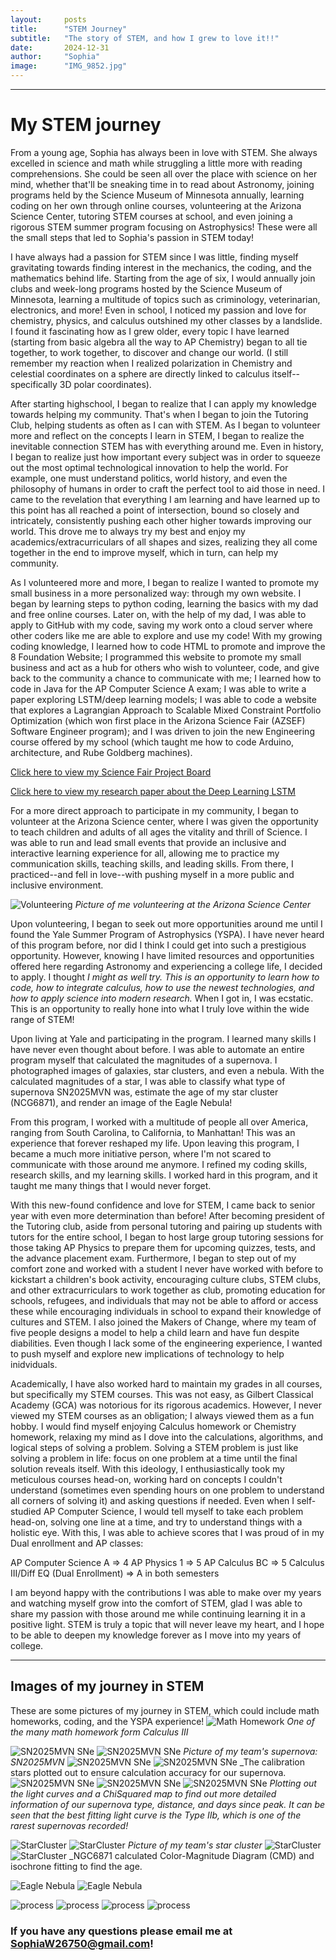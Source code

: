 ```yaml
---
layout:     posts
title:      "STEM Journey"
subtitle:   "The story of STEM, and how I grew to love it!!"
date:       2024-12-31
author:     "Sophia"
image:      "IMG_9852.jpg"
---
```



---


# My STEM journey


From a young age, Sophia has always been in love with STEM. She always excelled in science and math while struggling a little more with reading comprehensions. She could be seen all over the place with science on her mind, whether that'll be sneaking time in to read about Astronomy, joining programs held by the Science Museum of Minnesota annually, learning coding on her own through online courses, volunteering at the Arizona Science Center, tutoring STEM courses at school, and even joining a rigorous STEM summer program focusing on Astrophysics! These were all the small steps that led to Sophia's passion in STEM today!


I have always had a passion for STEM since I was little, finding myself gravitating towards finding interest in the mechanics, the coding, and the mathematics behind life. Starting from the age of six, I would annually join clubs and week-long programs hosted by the Science Museum of Minnesota, learning a multitude of topics such as criminology, veterinarian, electronics, and more! Even in school, I noticed my passion and love for chemistry, physics, and calculus outshined my other classes by a landslide. I found it fascinating how as I grew older, every topic I have learned (starting from basic algebra all the way to AP Chemistry) began to all tie together, to work together, to discover and change our world. (I still remember my reaction when I realized polarization in Chemistry and celestial coordinates on a sphere are directly linked to calculus itself--specifically 3D polar coordinates).   


After starting highschool, I began to realize that I can apply my knowledge towards helping my community. That's when I began to join the Tutoring Club, helping students as often as I can with STEM. As I began to volunteer more and reflect on the concepts I learn in STEM, I began to realize the inevitable connection STEM has with everything around me. Even in history, I began to realize just how important every subject was in order to squeeze out the most optimal technological innovation to help the world. For example, one must understand politics, world history, and even the philosophy of humans in order to craft the perfect tool to aid those in need. I came to the revelation that everything I am learning and have learned up to this point has all reached a point of intersection, bound so closely and intricately, consistently pushing each other higher towards improving our world. This drove me to always try my best and enjoy my academics/extracurriculars of all shapes and sizes, realizing they all come together in the end to improve myself, which in turn, can help my community.


As I volunteered more and more, I began to realize I wanted to promote my small business in a more personalized way: through my own website. I began by learning steps to python coding, learning the basics with my dad and free online courses. Later on, with the help of my dad, I was able to apply to GitHub with my code, saving my work onto a cloud server where other coders like me are able to explore and use my code! With my growing coding knowledge, I learned how to code HTML to promote and improve the 8 Foundation Website; I programmed this website to promote my small business and act as a hub for others who wish to volunteer, code, and give back to the community a chance to communicate with me; I learned how to code in Java for the AP Computer Science A exam; I was able to write a paper exploring LSTM/deep learning models; I was able to code a website that explores a Lagrangian Approach to Scalable Mixed Constraint Portfolio Optimization (which won first place in the Arizona Science Fair (AZSEF) Software Engineer program); and I was driven to join the new Engineering course offered by my school (which taught me how to code Arduino, architecture, and Rube Goldberg machines).


[Click here to view my Science Fair Project Board](/AZSEFProjectBoard.pdf)


[Click here to view my research paper about the Deep Learning LSTM](/research-2.pdf)




For a more direct approach to participate in my community, I began to volunteer at the Arizona Science center, where I was given the opportunity to teach children and adults of all ages the vitality and thrill of Science. I was able to run and lead small events that provide an inclusive and interactive learning experience for all, allowing me to practice my communication skills, teaching skills, and leading skills. From there, I practiced--and fell in love--with pushing myself in a more public and inclusive environment.


![Volunteering](/IMG_3462.JPG)
_Picture of me volunteering at the Arizona Science Center_


Upon volunteering, I began to seek out more opportunities around me until I found the Yale Summer Program of Astrophysics (YSPA). I have never heard of this program before, nor did I think I could get into such a prestigious opportunity. However, knowing I have limited resources and opportunities offered here regarding Astronomy and experiencing a college life, I decided to apply. I thought *I might as well try. This is an opportunity to learn how to code, how to integrate calculus, how to use the newest technologies, and how to apply science into modern research.* When I got in, I was ecstatic. This is an opportunity to really hone into what I truly love within the wide range of STEM!


Upon living at Yale and participating in the program. I learned many skills I have never even thought about before. I was able to automate an entire program myself that calculated the magnitudes of a supernova. I photographed images of galaxies, star clusters, and even a nebula. With the calculated magnitudes of a star, I was able to classify what type of supernova SN2025MVN was, estimate the age of my star cluster (NCG6871), and render an image of the Eagle Nebula!


From this program, I worked with a multitude of people all over America, ranging from South Carolina, to California, to Manhattan! This was an experience that forever reshaped my life. Upon leaving this program, I became a much more initiative person, where I'm not scared to communicate with those around me anymore. I refined my coding skills, research skills, and my learning skills. I worked hard in this program, and it taught me many things that I would never forget.


With this new-found confidence and love for STEM, I came back to senior year with even more determination than before! After becoming president of the Tutoring club, aside from personal tutoring and pairing up students with tutors for the entire school, I began to host large group tutoring sessions for those taking AP Physics to prepare them for upcoming quizzes, tests, and the advance placement exam. Furthermore, I began to step out of my comfort zone and worked with a student I never have worked with before to kickstart a children's book activity, encouraging culture clubs, STEM clubs, and other extracurriculars to work together as club, promoting education for schools, refugees, and individuals that may not be able to afford or access these while encouraging individuals in school to expand their knowledge of cultures and STEM. I also joined the Makers of Change, where my team of five people designs a model to help a child learn and have fun despite diabilities. Even though I lack some of the engineering experience, I wanted to push myself and explore new implications of technology to help inidviduals. 


Academically, I have also worked hard to maintain my grades in all courses, but specifically my STEM courses. This was not easy, as Gilbert Classical Academy (GCA) was notorious for its rigorous academics. However, I never viewed my STEM courses as an obligation; I always viewed them as a fun hobby. I would find myself enjoying Calculus homework or Chemistry homework, relaxing my mind as I dove into the calculations, algorithms, and logical steps of solving a problem. Solving a STEM problem is just like solving a problem in life: focus on one problem at a time until the final solution reveals itself. With this ideology, I enthusiastically took my meticulous courses head-on, working hard on concepts I couldn't understand (sometimes even spending hours on one problem to understand all corners of solving it) and asking questions if needed. Even when I self-studied AP Computer Science, I would tell myself to take each problem head-on, solving one line at a time, and try to understand things with a holistic eye.
With this, I was able to achieve scores that I was proud of in my Dual enrollment and AP classes:


AP Computer Science A ⇒ 4
AP Physics 1 ⇒ 5
AP Calculus BC ⇒ 5
Calculus III/Diff EQ (Dual Enrollment) ⇒ A in both semesters


I am beyond happy with the contributions I was able to make over my years and watching myself grow into the comfort of STEM, glad I was able to share my passion with those around me while continuing learning it in a positive light. STEM is truly a topic that will never leave my heart, and I hope to be able to deepen my knowledge forever as I move into my years of college.


---
## Images of my journey in STEM
These are some pictures of my journey in STEM, which could include math homeworks, coding, and the YSPA experience!
![Math Homework](/IMG_9854.jpg)
_One of the many math homework form Calculus III_


![SN2025MVN SNe](/IMG_9848.jpg)
![SN2025MVN SNe](/IMG_9849.jpg) 
_Picture of my team's supernova: SN2025MVN_
![SN2025MVN SNe](/cs_jul24.png)
![SN2025MVN SNe](/cs2_jul24.png)
_The calibration stars plotted out to ensure calculation accuracy for our supernova.
![SN2025MVN SNe](/accurate_chisq_heatmap.png)
![SN2025MVN SNe](/supernova_all_comparisons_light_curve.jpg)
![SN2025MVN SNe](/mp_IIb_lc_fit.png)
_Plotting out the light curves and a ChiSquared map to find out more detailed information of our supernova type, distance, and days since peak. It can be seen that the best fitting light curve is the Type IIb, which is one of the rarest supernovas recorded!_


![StarCluster](/ngc_6871.jpg)
![StarCluster](/IMG_9851.PNG)
_Picture of my team's star cluster_
![StarCluster](/CMD_ngc6871.jpg)
![StarCluster](/isochrone_fitting_ngc6871.jpg)
_NGC6871 calculated Color-Magnitude Diagram (CMD) and isochrone fitting to find the age.




![Eagle Nebula](/IMG_9852.jpg)
![Eagle Nebula](/IMG_8559.JPG)


![process](/IMG_8126.JPG)
![process](/IMG_6504.JPEG)
![process](/IMG_6510.JPEG)
![process](/IMG_7956.JPG)


### If you have any questions please email me at SophiaW26750@gmail.com!

